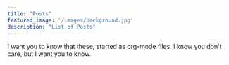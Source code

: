 ```yaml
---
title: "Posts"
featured_image: '/images/background.jpg'
description: "List of Posts"
---
```


I want you to know that these, started as org-mode files.
I know you don't care, but I want you to know. 

